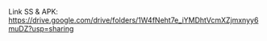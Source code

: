 Link SS & APK: https://drive.google.com/drive/folders/1W4fNeht7e_iYMDhtVcmXZjmxnyy6muDZ?usp=sharing  

